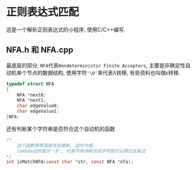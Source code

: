 # 正则表达式匹配

这是一个解析正则表达式的小程序, 使用C/C++编写.

## NFA.h 和 NFA.cpp

最底层的部分, `NFA`代表`Nondeterministic Finite Accepters`, 主要是非确定性自动机单个节点的数据结构, 使用字符`'\0'`来代表$\lambda$转移, 有些资料也叫做$\epsilon$转移.

```c
typedef struct NFA
{
	NFA *next0;
	NFA *next1;
	char edgeValue0;
	char edgeValue1;
}NFA;
```

还有判断某个字符串是否符合这个自动机的函数

```c
/*
	这个函数使用深度优先搜索, 边作为值, 
	lambda边的值为'\0', 代表不用消耗任何字符就可以跨过这条边
*/
int isMatchNFA(const char *str, const NFA *nfa);
```

